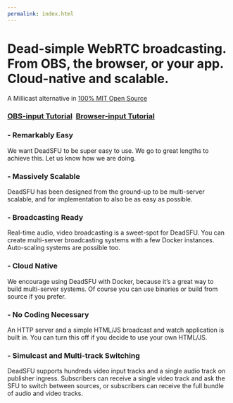 ```yaml
---
permalink: index.html
---
```



# Dead-simple WebRTC broadcasting.<br>From OBS, the browser, or your app.<br>Cloud-native and scalable.


 <p class="meta">A Millicast alternative in <a href="https://github.com/x186k/deadsfu">100% MIT Open Source</a></p>

### [OBS-input Tutorial](/README/)&nbsp;&nbsp;[Browser-input Tutorial](/README/)


### - Remarkably Easy

We want DeadSFU to be super easy to use. We go to great lengths to achieve this. Let us know how we are doing.

### - Massively Scalable

DeadSFU has been designed from the ground-up to be multi-server scalable, and for implementation to also be as easy as possible.

### - Broadcasting Ready

Real-time audio, video broadcasting is a sweet-spot for DeadSFU. You can create multi-server broadcasting systems with a few Docker instances. Auto-scaling systems are possible too.

### - Cloud Native

We encourage using DeadSFU with Docker, because it’s a great way to build multi-server systems. Of course you can use binaries or build from source if you prefer.

### - No Coding Necessary

An HTTP server and a simple HTML/JS broadcast and watch application is built in. You can turn this off if you decide to use your own HTML/JS.

### - Simulcast and Multi-track Switching

DeadSFU supports hundreds video input tracks and a single audio track on publisher ingress. Subscribers can receive a single video track and ask the SFU to switch between sources, or subscribers can receive the full bundle of audio and video tracks.